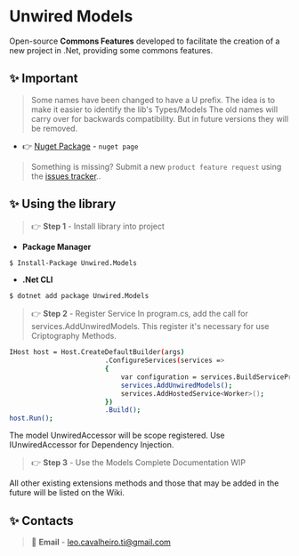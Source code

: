 ﻿# Unwired Models

Open-source **Commons Features** developed to facilitate the creation of a new project in .Net, providing some commons features.

## ✨ Important
> Some names have been changed to have a U prefix. The idea is to make it easier to identify the lib's Types/Models
The old names will carry over for backwards compatibility. But in future versions they will be removed. 

- 👉 [Nuget Package](https://www.nuget.org/packages/Unwired.Models) - `nuget page`

> Something is missing? Submit a new `product feature request` using the [issues tracker](https://github.com/leandrocavalheiro/unwired.models/issues)..

## ✨ Using the library

> 👉 **Step 1** - Install library into project

- **Package Manager**

```bash
$ Install-Package Unwired.Models
```

- **.Net CLI**

```bash
$ dotnet add package Unwired.Models
```

> 👉 **Step 2** - Register Service
In program.cs, add the call for services.AddUnwiredModels. This register it's necessary for use Criptography Methods.
```bash
IHost host = Host.CreateDefaultBuilder(args)
                        .ConfigureServices(services =>
                        {
                            var configuration = services.BuildServiceProvider().GetService<IConfiguration>();
                            services.AddUnwiredModels();        
                            services.AddHostedService<Worker>();
                        })
                        .Build();
host.Run();
```

The model UnwiredAccessor will be scope registered. Use IUnwiredAccessor for Dependency Injection.

> 👉 **Step 3** - Use the Models
Complete Documentation WIP


All other existing extensions methods and those that may be added in the future will be listed on the Wiki.
## ✨ Contacts

> 📧 **Email** - leo.cavalheiro.ti@gmail.com
